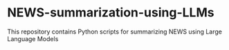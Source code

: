 # NEWS-summarization-using-LLMs
This repository contains Python scripts for summarizing NEWS using Large Language Models
